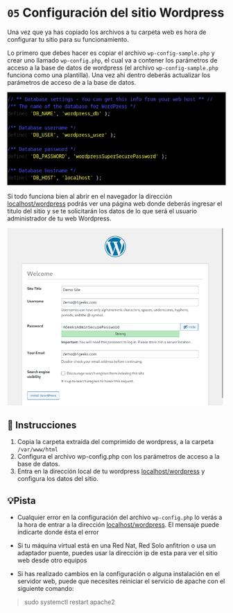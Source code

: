 # `05` Configuración del sitio Wordpress

Una vez que ya has copiado los archivos a tu carpeta web es hora de configurar tu sitio para su funcionamiento. 

Lo primero que debes hacer es copiar el archivo `wp-config-sample.php` y crear uno llamado `wp-config.php`, el cual va a contener los parámetros de acceso a la base de datos de wordpress (el archivo `wp-config-sample.php` funciona como una plantilla). Una vez ahi dentro deberás actualizar los parámetros de acceso de a la base de datos.

![Wordpress params](../../.learn/assets/wp-config-params.png)

Si todo funciona bien al abrir en el navegador la dirección [localhost/wordpress](localhost/wordpress) podrás ver una página web donde deberás ingresar el titulo del sitio y se te solicitarán los datos de lo que será el usuario administrador de tu web Wordpress.

![Wordpress settings](../../.learn/assets/wordpress-setup.png)

## 📝 Instrucciones

1. Copia la carpeta extraída del comprimido de wordpress, a la carpeta `/var/www/html`
2. Configura el archivo wp-config.php con los parámetros de acceso a la base de datos.
3. Entra en la dirección local de tu wordpress [localhost/wordpress](localhost/wordpress) y configura los datos del sitio.

## 💡Pista

- Cualquier error en la configuración del archivo `wp-config.php` lo verás a la hora de entrar a la dirección [localhost/wordpress](localhost/wordpress). El mensaje puede indicarte donde ésta el error

- Si tu máquina virtual está en una Red Nat, Red Solo anfitrion o usa un adaptador puente, puedes usar la dirección ip de esta para ver el sitio web desde otro equipos

- Si has realizado cambios en la configuración o alguna instalación en el servidor web, puede que necesites reiniciar el servicio de apache con el siguiente comando:

> sudo systemctl restart apache2